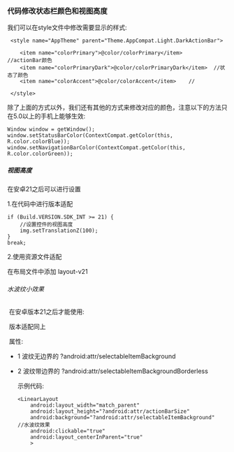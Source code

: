 ### 代码修改状态栏颜色和视图高度

我们可以在style文件中修改需要显示的样式:

```
 <style name="AppTheme" parent="Theme.AppCompat.Light.DarkActionBar">
```

```
    <item name="colorPrimary">@color/colorPrimary</item>    //actionBar颜色
    <item name="colorPrimaryDark">@color/colorPrimaryDark</item>  //状态了颜色
    <item name="colorAccent">@color/colorAccent</item>    //
    
 </style>
```

除了上面的方式以外，我们还有其他的方式来修改对应的颜色，注意以下的方法只在5.0以上的手机上能够生效:

    Window window = getWindow();   
    window.setStatusBarColor(ContextCompat.getColor(this, R.color.colorBlue));
    window.setNavigationBarColor(ContextCompat.getColor(this, R.color.colorGreen));
##### 视图高度

在安卓21之后可以进行设置

1.在代码中进行版本适配

```
if (Build.VERSION.SDK_INT >= 21) {
    //设置控件的视图高度
    img.setTranslationZ(100);
}
break;
```

2.使用资源文件适配

在布局文件中添加  layout-v21



###### 水波纹小效果

​	在安卓版本21之后才能使用:

​     	版本适配同上

​	属性:

- 1 波纹无边界的 	?android:attr/selectableItemBackground

- 2 波纹带边界的     ?android:attr/selectableItemBackgroundBorderless

  示例代码:

  ```
  <LinearLayout
      android:layout_width="match_parent"
      android:layout_height="?android:attr/actionBarSize"
      android:background="?android:attr/selectableItemBackground"   //水波纹效果
      android:clickable="true"
      android:layout_centerInParent="true"
      >
  ```





